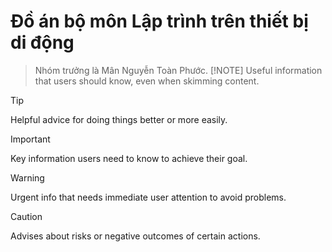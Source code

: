 # Đồ án bộ môn Lập trình trên thiết bị di động
> Nhóm trưởng là Mân Nguyễn Toàn Phước.
> [!NOTE]
> Useful information that users should know, even when skimming content.

> [!TIP]
> Helpful advice for doing things better or more easily.

> [!IMPORTANT]
> Key information users need to know to achieve their goal.

> [!WARNING]
> Urgent info that needs immediate user attention to avoid problems.

> [!CAUTION]
> Advises about risks or negative outcomes of certain actions.
